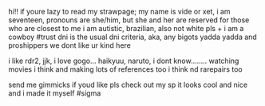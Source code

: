 hi!! if youre lazy to read my strawpage; my name is vide or xet, i am seventeen, pronouns are she/him, but she and her are reserved for those who are closest to me
i am autistic, brazilian, also not white pls + i am a cowboy #trust
dni is the usual dni criteria, aka, any bigots yadda yadda and proshippers we dont like ur kind here

i like rdr2, jjk, i love gogo... haikyuu, naruto, i dont know........ watching movies i think and making lots of references too i think nd rarepairs too

send me gimmicks if youd like pls check out my sp it looks cool and nice and i made it myself #sigma
